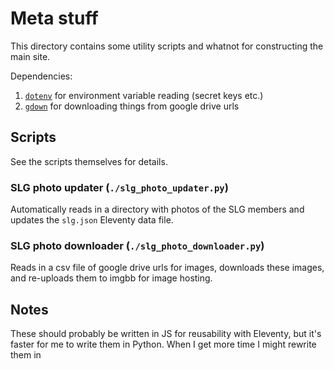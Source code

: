 # Meta stuff

This directory contains some utility scripts and whatnot for constructing the main site.

Dependencies:

1. [`dotenv`](https://github.com/theskumar/python-dotenv) for environment variable reading (secret keys etc.)
2. [`gdown`](https://github.com/wkentaro/gdown) for downloading things from google drive urls

## Scripts

See the scripts themselves for details.

### SLG photo updater (`./slg_photo_updater.py`)

Automatically reads in a directory with photos of the SLG members and updates the `slg.json` Eleventy data file.

### SLG photo downloader (`./slg_photo_downloader.py`)

Reads in a csv file of google drive urls for images, downloads these images, and re-uploads them to imgbb for image hosting.

## Notes

These should probably be written in JS for reusability with Eleventy, but it's faster for me to write them in Python. When I get more time I might rewrite them in
